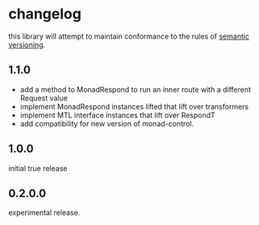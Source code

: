 changelog
=========
this library will attempt to maintain conformance to the rules of [semantic versioning](http://semver.org/).

1.1.0
-------

* add a method to MonadRespond to run an inner route with a different Request value
* implement MonadRespond instances lifted that lift over transformers
* implement MTL interface instances that lift over RespondT
* add compatibility for new version of monad-control.

1.0.0
-------
initial true release

0.2.0.0
-------
experimental release.
